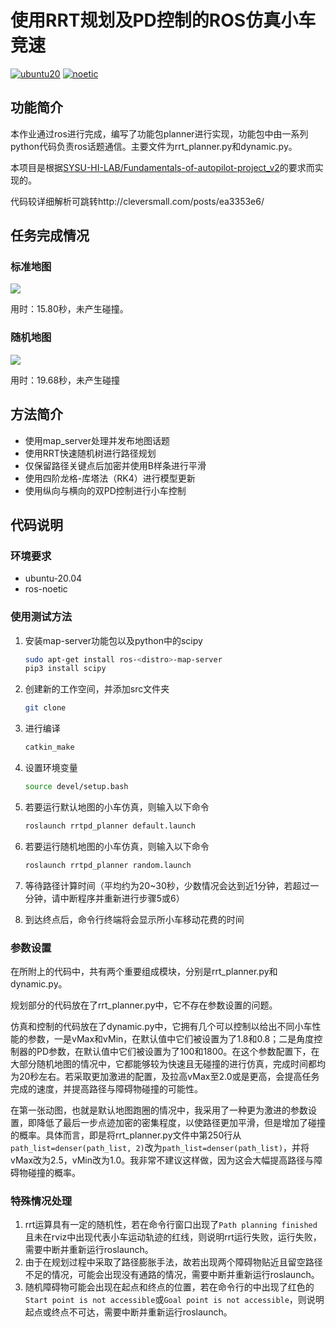 # 使用RRT规划及PD控制的ROS仿真小车竞速

[![ubuntu20][ubuntu20-badge]][ubuntu20]
[![noetic][noetic-badge]][noetic]

## 功能简介

本作业通过ros进行完成，编写了功能包planner进行实现，功能包中由一系列python代码负责ros话题通信。主要文件为rrt_planner.py和dynamic.py。

本项目是根据[SYSU-HI-LAB/Fundamentals-of-autopilot-project_v2](https://github.com/SYSU-HI-LAB/Fundamentals-of-autopilot-project_v2)的要求而实现的。

代码较详细解析可跳转http://cleversmall.com/posts/ea3353e6/

## 任务完成情况

### 标准地图

![](./video/15_8.gif)

用时：15.80秒，未产生碰撞。

### 随机地图

![](./video/19_68.gif)

用时：19.68秒，未产生碰撞

## 方法简介

- 使用map_server处理并发布地图话题
- 使用RRT快速随机树进行路径规划
- 仅保留路径关键点后加密并使用B样条进行平滑
- 使用四阶龙格-库塔法（RK4）进行模型更新
- 使用纵向与横向的双PD控制进行小车控制

## 代码说明

### 环境要求

- ubuntu-20.04
- ros-noetic

### 使用测试方法

1. 安装map-server功能包以及python中的scipy

   ```bash
   sudo apt-get install ros-<distro>-map-server
   pip3 install scipy
   ```

2. 创建新的工作空间，并添加src文件夹

   ```bash
   git clone 
   ```
   
4. 进行编译

   ```bash
   catkin_make
   ```
   
5. 设置环境变量

   ```bash
   source devel/setup.bash
   ```

6. 若要运行默认地图的小车仿真，则输入以下命令

   ```bash
   roslaunch rrtpd_planner default.launch
   ```

7. 若要运行随机地图的小车仿真，则输入以下命令

   ```bash
   roslaunch rrtpd_planner random.launch
   ```

8. 等待路径计算时间（平均约为20~30秒，少数情况会达到近1分钟，若超过一分钟，请中断程序并重新进行步骤5或6）

9. 到达终点后，命令行终端将会显示所小车移动花费的时间

### 参数设置

在所附上的代码中，共有两个重要组成模块，分别是rrt_planner.py和dynamic.py。

规划部分的代码放在了rrt_planner.py中，它不存在参数设置的问题。

仿真和控制的代码放在了dynamic.py中，它拥有几个可以控制以给出不同小车性能的参数，一是vMax和vMin，在默认值中它们被设置为了1.8和0.8；二是角度控制器的PD参数，在默认值中它们被设置为了100和1800。在这个参数配置下，在大部分随机地图的情况中，它都能够较为快速且无碰撞的进行仿真，完成时间都均为20秒左右。若采取更加激进的配置，及拉高vMax至2.0或是更高，会提高任务完成的速度，并提高路径与障碍物碰撞的可能性。

在第一张动图，也就是默认地图跑圈的情况中，我采用了一种更为激进的参数设置，即降低了最后一步点迹加密的密集程度，以使路径更加平滑，但是增加了碰撞的概率。具体而言，即是将rrt_planner.py文件中第250行从```path_list=denser(path_list, 2)```改为```path_list=denser(path_list)```，并将vMax改为2.5，vMin改为1.0。我非常不建议这样做，因为这会大幅提高路径与障碍物碰撞的概率。

### 特殊情况处理

1. rrt运算具有一定的随机性，若在命令行窗口出现了```Path planning finished```且未在rviz中出现代表小车运动轨迹的红线，则说明rrt运行失败，运行失败，需要中断并重新运行roslaunch。
2. 由于在规划过程中采取了路径膨胀手法，故若出现两个障碍物贴近且留空路径不足的情况，可能会出现没有通路的情况，需要中断并重新运行roslaunch。
3. 随机障碍物可能会出现在起点和终点的位置，若在命令行的中出现了红色的```Start point is not accessible```或```Goal point is not accessible```，则说明起点或终点不可达，需要中断并重新运行roslaunch。

[ubuntu20-badge]: https://img.shields.io/badge/-UBUNTU%2020%2E04-orange?style=flat-square&logo=ubuntu&logoColor=white
[ubuntu20]: https://releases.ubuntu.com/focal/
[noetic-badge]: https://img.shields.io/badge/-NOETIC-blue?style=flat-square&logo=ros
[noetic]:https://wiki.ros.org/noetic/

